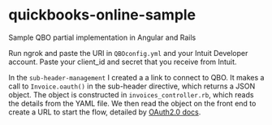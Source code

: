 # quickbooks-online-sample
Sample QBO partial implementation in Angular and Rails

Run ngrok and paste the URI in `QBOconfig.yml` and your Intuit Developer account. Paste your client_id and secret that you receive from Intuit. 

In the `sub-header-management` I created a a link to connect to QBO. It makes a call to `Invoice.oauth()` in the sub-header directive, which returns a JSON object. The object is constructed in `invoices_controller.rb`, which reads the details from the YAML file. We then read the object on the front end to create a URL to start the flow, detailed by [OAuth2.0 docs](https://developer.intuit.com/docs/00_quickbooks_online/2_build/10_authentication_and_authorization/10_oauth_2.0).
